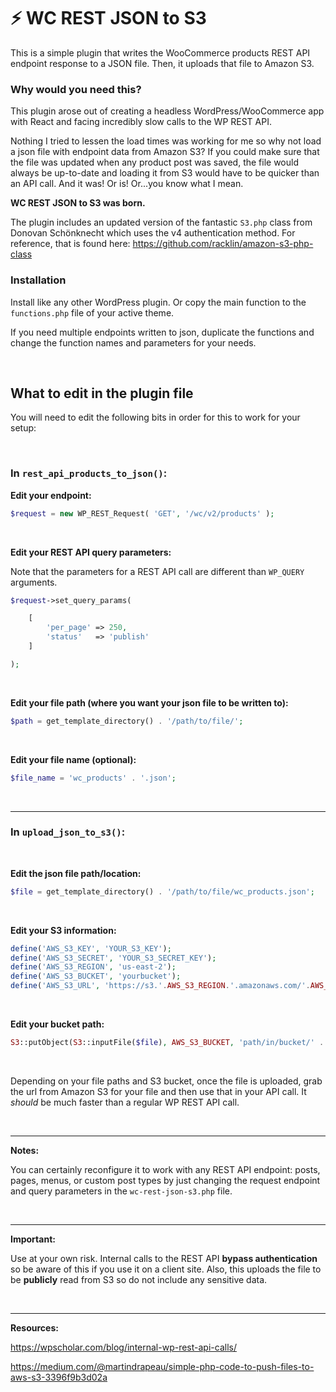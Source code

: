 #  ⚡ WC REST JSON to S3
This is a simple plugin that writes the WooCommerce products REST API endpoint response to a JSON file. Then, it uploads that file to Amazon S3. 

### Why would you need this?
This plugin arose out of creating a headless WordPress/WooCommerce app with React and facing incredibly slow calls to the WP REST API. 

Nothing I tried to lessen the load times was working for me so why not load a json file with endpoint data from Amazon S3? If you could make sure that the file was updated when any product post was saved, the file would always be up-to-date and loading it from S3 would have to be quicker than an API call. And it was! Or is! Or...you know what I mean.

**WC REST JSON to S3 was born.**

The plugin includes an updated version of the fantastic `S3.php` class from Donovan Schönknecht which uses the v4 authentication method. For reference, that is found here: https://github.com/racklin/amazon-s3-php-class

### Installation
Install like any other WordPress plugin. Or copy the main function to the `functions.php` file of your active theme. 

If you need multiple endpoints written to json, duplicate the functions and change the function names and parameters for your needs.

<br />

## What to edit in the plugin file
You will need to edit the following bits in order for this to work for your setup:

<br />

### In `rest_api_products_to_json()`:

**Edit your endpoint:**
```php
$request = new WP_REST_Request( 'GET', '/wc/v2/products' );
```

<br />

**Edit your REST API query parameters:**

Note that the parameters for a REST API call are different than `WP_QUERY` arguments.
```php
$request->set_query_params(

    [ 
        'per_page' => 250,
        'status'   => 'publish'
    ]

);
```
<br />

**Edit your file path (where you want your json file to be written to):**
```php
$path = get_template_directory() . '/path/to/file/';
```

<br />

**Edit your file name (optional):**
```php
$file_name = 'wc_products' . '.json';
```

<br />

---

### In `upload_json_to_s3()`:

<br />

**Edit the json file path/location:**
```php
$file = get_template_directory() . '/path/to/file/wc_products.json';
```

<br />

**Edit your S3 information:**
```php
define('AWS_S3_KEY', 'YOUR_S3_KEY');
define('AWS_S3_SECRET', 'YOUR_S3_SECRET_KEY');
define('AWS_S3_REGION', 'us-east-2');
define('AWS_S3_BUCKET', 'yourbucket');
define('AWS_S3_URL', 'https://s3.'.AWS_S3_REGION.'.amazonaws.com/'.AWS_S3_BUCKET.'/');
```
<br />

**Edit your bucket path:**
```php
S3::putObject(S3::inputFile($file), AWS_S3_BUCKET, 'path/in/bucket/' . $file, S3::ACL_PUBLIC_READ);
```

<br />

Depending on your file paths and S3 bucket, once the file is uploaded, grab the url from Amazon S3 for your file and then use that in your API call. It *should* be much faster than a regular WP REST API call.

<br />

---
**Notes:** 

You can certainly reconfigure it to work with any REST API endpoint: posts, pages, menus, or custom post types by just changing the request endpoint and query parameters in the `wc-rest-json-s3.php` file.

<br />

---

**Important:**

Use at your own risk. Internal calls to the REST API **bypass authentication** so be aware of this if you use it on a client site. Also, this uploads the file to be **publicly** read from S3 so do not include any sensitive data.

<br />

---

**Resources:**

https://wpscholar.com/blog/internal-wp-rest-api-calls/

https://medium.com/@martindrapeau/simple-php-code-to-push-files-to-aws-s3-3396f9b3d02a

